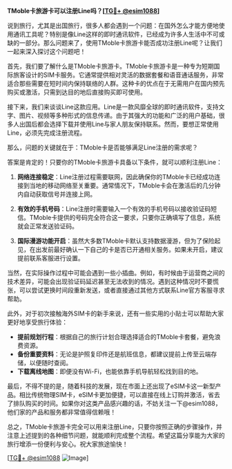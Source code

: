 **TMoble卡旅游卡可以注册Line吗？[[TG💪+ @esim1088](https://t.me/s/esim1088)]**

说到旅行，尤其是出国旅行，很多人都会遇到一个问题：在国外怎么才能方便地使用通讯工具呢？特别是像Line这样的即时通讯软件，已经成为许多人生活中不可或缺的一部分。那么问题来了，使用TMoble卡旅游卡能否成功注册Line呢？让我们一起来深入探讨这个问题吧！

首先，我们要了解什么是TMoble卡旅游卡。TMoble卡旅游卡是一种专为短期国际旅客设计的SIM卡服务。它通常提供相对灵活的数据套餐和语音通话服务，非常适合那些需要在短时间内保持联络的人群。这种卡的优点在于无需用户在国内预先购买或激活，只需到达目的地后直接购买即可使用。

接下来，我们来谈谈Line这款应用。Line是一款风靡全球的即时通讯软件，支持文字、图片、视频等多种形式的信息传递。由于其强大的功能和广泛的用户基础，很多人出国后都会选择下载并使用Line与家人朋友保持联系。然而，要想正常使用Line，必须先完成注册流程。

那么，问题的关键就在于：TMoble卡是否能够满足Line注册的需求呢？

答案是肯定的！只要你的TMoble卡旅游卡具备以下条件，就可以顺利注册Line：

1. **网络连接稳定**：Line注册过程需要联网，因此确保你的TMoble卡已经成功连接到当地的移动网络至关重要。通常情况下，TMoble卡会在激活后的几分钟内自动获取信号并连接上网。

2. **有效的手机号码**：Line注册时需要输入一个有效的手机号码以接收验证码短信。TMoble卡提供的号码完全符合这一要求，只要你正确填写了信息，系统就会正常发送验证码。

3. **国际漫游功能开启**：虽然大多数TMoble卡默认支持数据漫游，但为了保险起见，在出发前最好确认一下自己的卡是否已开通相关服务。如果未开启，建议提前联系客服进行设置。

当然，在实际操作过程中可能会遇到一些小插曲。例如，有时候由于运营商之间的技术差异，可能会出现验证码延迟甚至无法收到的情况。遇到这种情况时不要慌张，可以尝试更换时间段重新发送，或者直接通过其他方式联系Line官方客服寻求帮助。

此外，对于初次接触海外SIM卡的新手来说，还有一些实用的小贴士可以帮助大家更好地享受旅行体验：

- **提前规划行程**：根据自己的旅行计划合理选择适合的TMoble卡套餐，避免浪费资源。
- **备份重要资料**：无论是护照复印件还是航班信息，都建议提前上传至云端存储，以便随时查阅。
- **下载离线地图**：即便没有Wi-Fi，也能依靠手机导航轻松找到目的地。

最后，不得不提的是，随着科技的发展，现在市面上还出现了eSIM卡这一新型产品。相比传统物理SIM卡，eSIM卡更加便捷，可以直接在线上订购并激活，省去了排队购买的时间。如果你对这类产品感兴趣的话，不妨关注一下@esim1088，他们家的产品和服务都非常值得信赖哦！

总之，TMoble卡旅游卡完全可以用来注册Line，只要你按照正确的步骤操作，并注意上述提到的各种细节问题，就能顺利完成整个流程。希望这篇分享能为大家的旅行增添一份便利与安心。祝大家旅途愉快！

[[TG💪+ @esim1088](https://t.me/s/esim1088) ![Image](https://i.postimg.cc/4NQfJmqS/Snipaste-2025-05-13-00-14-12.png)]